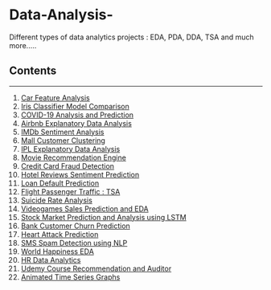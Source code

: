 # Data-Analysis-
Different types of data analytics projects : EDA, PDA, DDA, TSA and much more.....
## Contents

<hr>

<ol>
  <li><a href="https://github.com/MainakRepositor/Data-Analysis/blob/master/Car_Features_Analysis.ipynb"> Car Feature Analysis</a></li>
  <li><a href="https://github.com/MainakRepositor/Data-Analysis/blob/master/Iris_Classifier_Model_Comparison.ipynb"> Iris Classifier Model Comparison</a></li>
  <li><a href="https://github.com/MainakRepositor/Data-Analysis/blob/master/COVID_19_Analysis_and_Prediction.ipynb">COVID-19 Analysis and Prediction</a></li>
  <li><a href="https://github.com/MainakRepositor/Data-Analysis/blob/master/AirBNB_EDA.ipynb">Airbnb Explanatory Data Analysis</a></li>
  <li><a href="https://github.com/MainakRepositor/Data-Analysis/blob/master/IMDb_Sentiment_Analysis.ipynb">IMDb Sentiment Analysis</a></li>
  <li><a href="https://github.com/MainakRepositor/Data-Analysis/blob/master/Mall_Customers_CLustering.ipynb">Mall Customer Clustering</a></li>
  <li><a href="https://github.com/MainakRepositor/Data-Analysis/blob/master/IPL_EDA.ipynb">IPL Explanatory Data Analysis</a></li>
  <li><a href="https://github.com/MainakRepositor/Data-Analysis/blob/master/Movie_Recommendation_Engine.ipynb">Movie Recommendation Engine</a></li>
  <li><a href="https://github.com/MainakRepositor/Data-Analysis/blob/master/Credit_Card_Fraud_Detection.ipynb">Credit Card Fraud Detection</a></li>
  <li><a href="https://github.com/MainakRepositor/Data-Analysis/blob/master/Hotel_Reviews_Sentiment_Prediction.ipynb">Hotel Reviews Sentiment Prediction</a></li>
  <li><a href="https://github.com/MainakRepositor/Data-Analysis/blob/master/Loan_Default_Prediction.ipynb">Loan Default Prediction</a></li>
  <li><a href="https://github.com/MainakRepositor/Data-Analysis/blob/master/Airlines_Passenger_Traffic_TSA.ipynb">Flight Passenger Traffic : TSA</a></li>
  <li><a href="https://github.com/MainakRepositor/Data-Analysis/blob/master/Suicide_Rate_Analysis.ipynb">Suicide Rate Analysis</a></li>
  <li><a href="https://github.com/MainakRepositor/Data-Analysis/blob/master/Video_Games_Sale_Prediction_and_EDA.ipynb">Videogames Sales Prediction and EDA</a></li>
  <li><a href="https://github.com/MainakRepositor/Data-Analysis/blob/master/Stock_Market_Analysis_and_Prediction_.ipynb">Stock Market Prediction and Analysis using LSTM</a></li>
  <li><a href="https://github.com/MainakRepositor/Data-Analysis/blob/master/Bank_Customer_Churn_Prediction.ipynb">Bank Customer Churn Prediction</a></li>
  <li><a href="https://github.com/MainakRepositor/Data-Analysis/blob/master/Heart_Attack_Prediction.ipynb">Heart Attack Prediction</a></li>
  <li><a href="https://github.com/MainakRepositor/Data-Analysis/blob/master/SMS_Spam_Detection_NLP_.ipynb">SMS Spam Detection using NLP</a></li>
  <li><a href="https://github.com/MainakRepositor/Data-Analysis/blob/master/World_Happiness_EDA.ipynb">World Happiness EDA</a></li>
  <li><a href="https://github.com/MainakRepositor/Data-Analysis/blob/master/HR_Analysis.ipynb">HR Data Analytics</a></li>
  <li><a href="https://github.com/MainakRepositor/Data-Analysis/blob/master/Udemy_Courses_Recommendation_and_Auditor.ipynb">Udemy Course Recommendation and Auditor</a></li>
  <li><a href="https://github.com/MainakRepositor/Data-Analysis/blob/master/Animated_Weather_Graphs.ipynb">Animated Time Series Graphs</a></li>
</ol>
